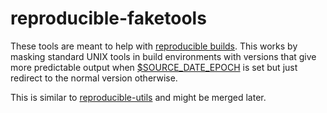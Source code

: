 # reproducible-faketools
These tools are meant to help with [reproducible builds](https://reproducible-builds.org/).
This works by masking standard UNIX tools in build environments
with versions that give more predictable output when [$SOURCE_DATE_EPOCH](https://reproducible-builds.org/specs/source-date-epoch/) is set
but just redirect to the normal version otherwise.

This is similar to [reproducible-utils](https://anonscm.debian.org/git/reproducible/reproducible-utils.git/tree/) and might be merged later.
